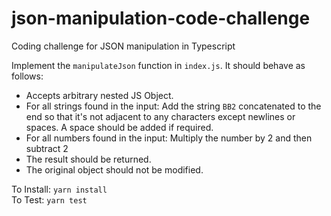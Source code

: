 # json-manipulation-code-challenge
Coding challenge for JSON manipulation in Typescript

Implement the `manipulateJson` function in `index.js`. It should behave as follows:
- Accepts  arbitrary nested JS Object.
- For all strings found in the input: Add the string `BB2` concatenated to the end so that it's not adjacent to any characters except newlines or spaces. A space should be added if required.
- For all numbers found in the input: Multiply the number by 2 and then subtract 2
- The result should be returned.
- The original object should not be modified.<br>

To Install: `yarn install`<br>
To Test: `yarn test`
